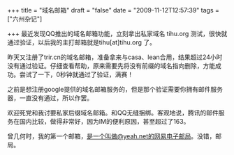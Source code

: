 +++
title = "域名邮箱"
draft = "false"
date = "2009-11-12T12:57:39"
tags = ["六州杂记"]

+++
最近发现QQ推出的域名邮箱功能，立刻拿出私家域名 tihu.org 测试，很快就通过验证，以后我的主打邮箱就是tihu[at]tihu.org 了。
  
昨天又注册了trir.cn的域名邮箱，准备拿来与casa、lean合用，结果超过24小时没有通过验证。仔细查看帮助，原来需要先将没有前缀的域名指向删除，方能成功。尝试了一下，0秒钟就通过了验证，满赛！
  
之前是想注册google提供的域名邮箱服务的，但是那个验证需要你拥有邮件服务器，一直没有通过，所以作罢。
  
欢迎死党和我讨要私家后缀域名邮箱。和QQ无缝捆绑。客观地说，腾讯的邮件服务在国内比较，做得非常好，因为IM的便利原因，甚至超过了163。
  
曾几何时，我的第一个邮箱，是一个叫做@yeah.net的网易电子邮局。没错，邮局。